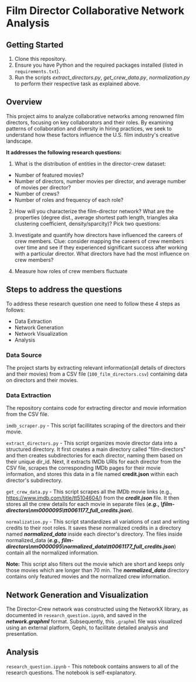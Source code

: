 # Film Director Collaborative Network Analysis

## Getting Started
1. Clone this repository.
2. Ensure you have Python and the required packages installed (listed in `requirements.txt`).
3. Run the scripts *extract_directors.py*, *get_crew_data.py*, *normalization.py* to perform their respective task as explained above.

## Overview
This project aims to analyze collaborative networks among renowned film directors, focusing on key collaborators and their roles. By examining patterns of collaboration and diversity in hiring practices, we seek to understand how these factors influence the U.S. film industry's creative landscape.

**It addresses the following research questions:**

1) What is the distribution of entities in the director-crew dataset:
* Number of featured movies?
* Number of directors, number movies per director, and average number of movies per director?
* Number of crews?
* Number of roles and frequency of each role?

2) How will you characterize the film-director network? What are the properties (degree dist., average shortest path length, triangles aka clustering coefficient, density/sparcity)?
Pick two questions:

3) Investigate and quantify how directors have influenced the careers of crew members. Clue: consider mapping the careers of crew members over time and see if they experienced significant success after working with a particular director. What directors have had the most influence on crew members?

4) Measure how roles of crew members fluctuate

## Steps to address the questions
To address these research question one need to follow these 4 steps as follows:

* Data Extraction
* Network Generation
* Network Visualization
* Analysis

### Data Source
The project starts by extracting relevant information(all details of directors and their movies) from a CSV file (`100_film_directors.csv`) containing data on directors and their movies.

### Data Extraction
The repository contains code for extracting director and movie information from the CSV file.

`imdb_scraper.py` - This script facillitates scraping of the directors and their movie.

`extract_directors.py` - This script organizes movie director data into a structured directory. It first creates a main directory called "film-directors" and then creates subdirectories for each director, naming them based on their unique dir_id. Next, it extracts IMDb URIs for each director from the CSV file, scrapes the corresponding IMDb pages for their movie information, and stores this data in a file named **credit.json** within each director's subdirectory.

`get_crew_data.py` - This script scrapes all the IMDb movie links (e.g., https://www.imdb.com/title/tt5104604/) from the ***credit.json*** file. It then stores all the crew details for each movie in separate files (***e.g., \film-directors\nm0000095\tt0061177_full_credits.json***).

`normalization.py` - This script standardizes all variations of cast and writing credits to their root roles. It saves these normalized credits in a directory named ***normalized_data*** inside each director's directory. The files inside normalized_data (***e.g., film-directors\nm0000095\normalized_data\tt0061177_full_credits.json***) contain all the normalized information. 

**Note:** This script also filters out the movie which are short and keeps only those movies which are longer than 70 min. The ***normalized_data*** directory contains only featured movies and the normalized crew information.



## Network Generation and Visualization
The Director-Crew network was constructed using the NetworkX library, as documented in `research_question.ipynb`, and saved in the ***network.graphml*** format. Subsequently, this `.graphml` file was visualized using an external platform, Gephi, to facilitate detailed analysis and presentation.

## Analysis
`research_question.ipynb` - This notebook contains answers to all of the research questions. The notebook is self-explanatory.

